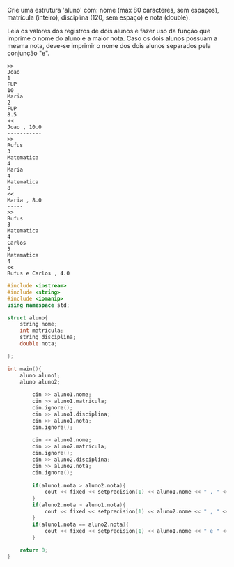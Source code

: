 Crie uma estrutura 'aluno' com: nome (máx 80 caracteres, sem espaços), matrícula (inteiro), disciplina (120, sem espaço) e nota (double).

Leia os valores dos registros de dois alunos e fazer uso da função que imprime o nome do aluno e a maior nota. Caso os dois alunos possuam a mesma nota, deve-se imprimir o nome dos dois alunos separados pela conjunção "e".

```
>>
Joao
1
FUP
10
Maria
2
FUP
8.5
<<
Joao , 10.0
-----------
>>
Rufus
3
Matematica
4
Maria
4
Matematica
8
<<
Maria , 8.0
-----
>>
Rufus
3
Matematica
4
Carlos
5
Matematica
4
<<
Rufus e Carlos , 4.0
```
```cpp
#include <iostream>
#include <string>
#include <iomanip>
using namespace std;

struct aluno{
    string nome;
    int matricula;
    string disciplina;
    double nota;

};

int main(){
    aluno aluno1;
    aluno aluno2;
    
        cin >> aluno1.nome;
        cin >> aluno1.matricula;
        cin.ignore();
        cin >> aluno1.disciplina;
        cin >> aluno1.nota;
        cin.ignore();
        
        cin >> aluno2.nome;
        cin >> aluno2.matricula;
        cin.ignore();
        cin >> aluno2.disciplina;
        cin >> aluno2.nota;
        cin.ignore();
    
        if(aluno1.nota > aluno2.nota){
            cout << fixed << setprecision(1) << aluno1.nome << " , " << aluno1.nota;
        }
        if(aluno2.nota > aluno1.nota){
            cout << fixed << setprecision(1) << aluno2.nome << " , " << aluno2.nota;
        }
        if(aluno1.nota == aluno2.nota){
            cout << fixed << setprecision(1) << aluno1.nome << " e " << aluno2.nome << " , " << aluno1.nota;
        }
    
    return 0;
}

